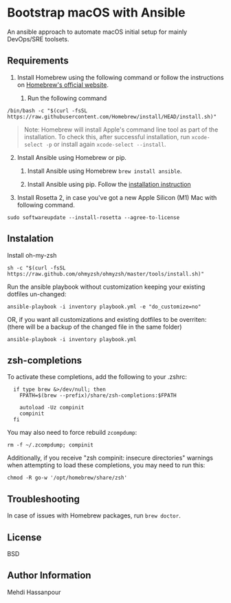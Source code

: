 Bootstrap macOS with Ansible
=========

An ansible approach to automate macOS initial setup for mainly DevOps/SRE toolsets.

## Requirements

  1. Install Homebrew using the following command or follow the instructions on [Homebrew's official website](https://brew.sh/).

     1. Run the following command
```
/bin/bash -c "$(curl -fsSL https://raw.githubusercontent.com/Homebrew/install/HEAD/install.sh)"
```
> Note: Homebrew will install Apple's command line tool as part of the installation. To check this, after successful installation, run `xcode-select -p` or install again `xcode-select --install`.

  2. Install Ansible using Homebrew or pip.

     1. Install Ansible using Homebrew `brew install ansible`.

     2. Install Ansible using pip. Follow the [installation instruction](https://docs.ansible.com/ansible/latest/installation_guide/intro_installation.html#installing-ansible-on-macos)

  3. Install Rosetta 2, in case you've got a new Apple Silicon (M1) Mac with following command.
  
```
sudo softwareupdate --install-rosetta --agree-to-license
```

## Instalation

Install oh-my-zsh
```
sh -c "$(curl -fsSL https://raw.github.com/ohmyzsh/ohmyzsh/master/tools/install.sh)"
```

Run the ansible playbook without customization keeping your existing dotfiles un-changed:
```
ansible-playbook -i inventory playbook.yml -e "do_customize=no"
```

OR, if you want all customizations and existing dotfiles to be overriten: (there will be a backup of the changed file in the same folder)
```
ansible-playbook -i inventory playbook.yml
```

## zsh-completions

To activate these completions, add the following to your .zshrc:

```  
  if type brew &>/dev/null; then
    FPATH=$(brew --prefix)/share/zsh-completions:$FPATH

    autoload -Uz compinit
    compinit
  fi
```
You may also need to force rebuild `zcompdump`:

```  
rm -f ~/.zcompdump; compinit
```
Additionally, if you receive "zsh compinit: insecure directories" warnings when attempting
to load these completions, you may need to run this:

```  
chmod -R go-w '/opt/homebrew/share/zsh'
```

## Troubleshooting

In case of issues with Homebrew packages, run `brew doctor`.

License
-------

BSD

Author Information
------------------

Mehdi Hassanpour
